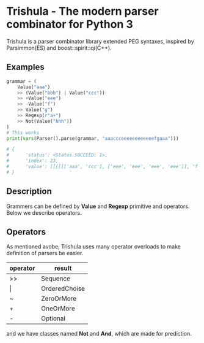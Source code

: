 # Trishula - The modern parser combinator for Python 3

Trishula is a parser combinator library extended PEG syntaxes, inspired by Parsimmon(ES) and boost::spirit::qi(C++).

## Examples

```python
grammar = (
    Value("aaa")
    >> (Value("bbb") | Value("ccc"))
    >> +Value("eee")
    >> -Value("f")
    >> Value("g")
    >> Regexp(r"a+")
    >> Not(Value("hhh"))
)
# This works
print(vars(Parser().parse(grammar, "aaaccceeeeeeeeeeeefgaaa")))

# {
#      'status': <Status.SUCCEED: 1>,
#      'index': 23,
#      'value': [[[[[['aaa', 'ccc'], ['eee', 'eee', 'eee', 'eee']], 'f'], 'g'], 'aaa'], None]
# }
```

## Description

Grammers can be defined by **Value** and **Regexp** primitive and operators. Below we describe operators.

## Operators

As mentioned avobe, Trishula uses many operator overloads to make definition of parsers be easier.

| operator | result |
----|---- 
| >> | Sequence |
| \| | OrderedChoise |
| ~ | ZeroOrMore |
| + | OneOrMore |
| - | Optional |

and we have classes named **Not** and **And**, which are made for prediction.
